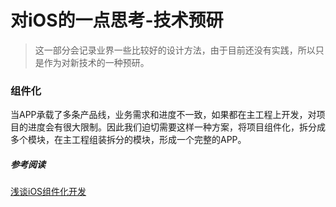 # 对iOS的一点思考-技术预研

> 这一部分会记录业界一些比较好的设计方法，由于目前还没有实践，所以只是作为对新技术的一种预研。

### 组件化

当APP承载了多条产品线，业务需求和进度不一致，如果都在主工程上开发，对项目的进度会有很大限制。因此我们迫切需要这样一种方案，将项目组件化，拆分成多个模块，在主工程组装拆分的模块，形成一个完整的APP。

##### 参考阅读

[浅谈iOS组件化开发](https://juejin.im/post/6844904029533782024)